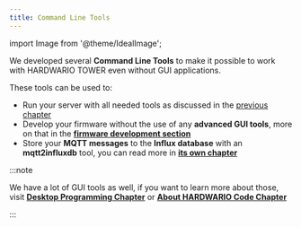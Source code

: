 ```yaml
---
title: Command Line Tools
---
```

import Image from '@theme/IdealImage';

We developed several **Command Line Tools** to make it possible to work with HARDWARIO TOWER even without GUI applications.

These tools can be used to:
- Run your server with all needed tools as discussed in the [previous chapter](../server-raspberry-pi/index.md)
- Develop your firmware without the use of any **advanced GUI tools**, more on that in the [**firmware development section**](../firmware-development/development-with-cli-tools.md)
- Store your **MQTT messages** to the **Influx database** with an **mqtt2influxdb** tool, you can read more in [**its own chapter**](./mqtt-to-influx-db.md)


:::note

We have a lot of GUI tools as well, if you want to learn more about those, visit [**Desktop Programming Chapter**](../category/desktop-programming) or [**About HARDWARIO Code Chapter**](../firmware-development/about-hardwario-code.md)

:::
